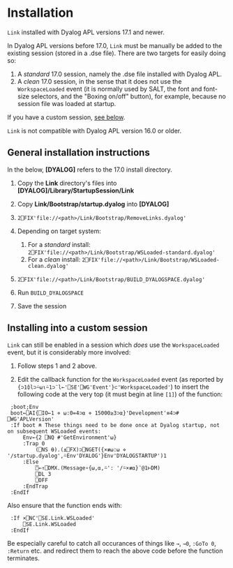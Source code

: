 # Installation

`Link` installed with Dyalog APL versions 17.1 and newer.

In Dyalog APL versions before 17.0, `Link` must be manually be added to the existing session (stored in a .dse file). There are two targets for easily doing so:

1. A *standard* 17.0 session, namely the .dse file installed with Dyalog APL.
1. A *clean* 17.0 session, in the sense that it does not use the `WorkspaceLoaded` event (it is normally used by SALT, the font and font-size selectors, and the "Boxing on/off" button), for example, because no session file was loaded at startup.

If you have a custom session, [see below](#installing-into-a-custom-session).

`Link` is not compatible with Dyalog APL version 16.0 or older.

## General installation instructions

In the below, **[DYALOG]** refers to the 17.0 install directory.

1. Copy the **Link** directory's files into **[DYALOG]/Library/StartupSession/Link**
1. Copy **Link/Bootstrap/startup.dyalog** into **[DYALOG]**
1. `2⎕FIX'file://<path>/Link/Bootstrap/RemoveLinks.dyalog'`
1. Depending on target system:

   1. For a *standard* install: `2⎕FIX'file://<path>/Link/Bootstrap/WSLoaded-standard.dyalog'`
   2. For a *clean* install: `2⎕FIX'file://<path>/Link/Bootstrap/WSLoaded-clean.dyalog'`
1. `2⎕FIX'file://<path>/Link/Bootstrap/BUILD_DYALOGSPACE.dyalog'`
1. Run `BUILD_DYALOGSPACE`
1. Save the session

## Installing into a custom session

`Link` can still be enabled in a session which *does* use the `WorkspaceLoaded` event, but it is considerably more involved:

1. Follow steps 1 and 2 above.

1. Edit the callback function for the `WorkspaceLoaded` event (as reported by `{⊃1⌽l⊃⍨⍵⍳⍨1⊃¨l←'⎕SE'⎕WG'Event'}⊂'WorkspaceLoaded'`) to insert the following code at the very top (it must begin at line `[1]`) of the function:
```
 ;boot;Env
 boot←⎕AI{⎕IO←1 ⋄ ⍵:0=4⊃⍺ ⋄ 15000≥3⊃⍺}'Development'≡4⊃# ⎕WG'APLVersion'
 :If boot ⍝ These things need to be done once at Dyalog startup, not on subsequent WSLoaded events:
     Env←{2 ⎕NQ #'GetEnvironment'⍵}
     :Trap 0
         (⎕NS ⍬).(⍎⎕FX)⊃⎕NGET({×≢⍵:⍵ ⋄ '/startup.dyalog',⍨Env'DYALOG'}Env'DYALOGSTARTUP')1
     :Else
         ⍞←↑⎕DMX.(Message∘{⍵,⍺,⍨': '/⍨×≢⍺}¨@1⊢DM)
         ⎕DL 3
         ⎕OFF
     :EndTrap
 :EndIf
```
Also ensure that the function ends with:
```
 :If ×⎕NC'⎕SE.Link.WSLoaded'
     ⎕SE.Link.WSLoaded
 :EndIf
```
Be especially careful to catch all occurances of things like `→`, `→0`, `:GoTo 0`, `:Return` etc. and redirect them to reach the above code before the function terminates.

